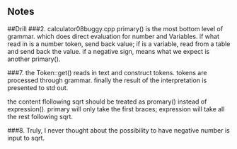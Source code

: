 Notes
---

##Drill
###2.
calculator08buggy.cpp
primary() is the most bottom level of grammar. 
which does direct evaluation for number and Variables. 
if what read in is a number token, send back value;
if is a variable, read from a table and send back the value. 
if a negative sign, means what we expect is another primary().

###7.
the Token::get() reads in text and construct tokens.
tokens are processed through grammar.
finally the result of the interpretation is presented to std out.

the content flollowing sqrt should be treated as promary() instead of expression(). 
primary will only take the first braces;
expression will take all the rest following sqrt.

###8.
Truly, I never thought about the possibility to have negative number is input to sqrt. 

